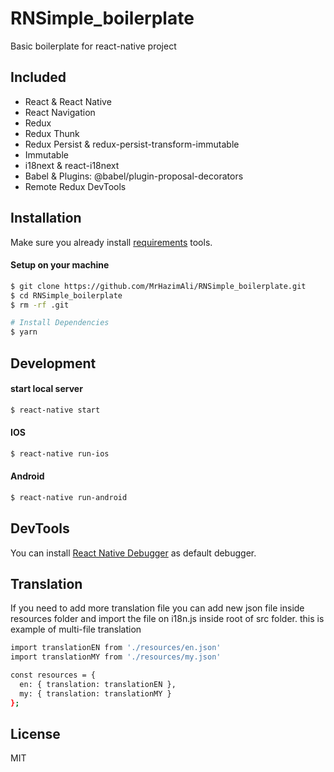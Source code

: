 # RNSimple_boilerplate
Basic boilerplate for react-native project

## Included
* React & React Native
* React Navigation
* Redux
* Redux Thunk
* Redux Persist & redux-persist-transform-immutable 
* Immutable
* i18next & react-i18next
* Babel & Plugins: @babel/plugin-proposal-decorators
* Remote Redux DevTools

## Installation

Make sure you already install [requirements](https://facebook.github.io/react-native/docs/getting-started) tools.

#### Setup on your machine

```bash
$ git clone https://github.com/MrHazimAli/RNSimple_boilerplate.git
$ cd RNSimple_boilerplate
$ rm -rf .git

# Install Dependencies
$ yarn
```

## Development

#### start local server

```bash
$ react-native start
```

#### IOS
```bash
$ react-native run-ios
```

#### Android
```bash
$ react-native run-android
```

## DevTools

You can install [React Native Debugger](https://github.com/jhen0409/react-native-debugger) as default debugger.

## Translation
If you need to add more translation file you can add new json file inside resources folder and import the file on i18n.js inside root of src folder. this is example of multi-file translation

```bash
import translationEN from './resources/en.json'
import translationMY from './resources/my.json'

const resources = {
  en: { translation: translationEN },
  my: { translation: translationMY }
};
```

## License

MIT

